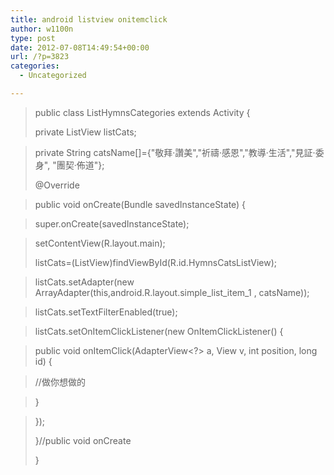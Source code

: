 ```yaml
---
title: android listview onitemclick
author: w1100n
type: post
date: 2012-07-08T14:49:54+00:00
url: /?p=3823
categories:
  - Uncategorized

---
```

> public class ListHymnsCategories extends Activity {
> 
> private ListView listCats;
  
> private String catsName[]={"敬拜‧讚美","祈禱‧感恩","教導‧生活","見証‧委身", "團契‧佈道"};
> 
> @Override
  
> public void onCreate(Bundle savedInstanceState) {
  
> super.onCreate(savedInstanceState);
  
> setContentView(R.layout.main);
> 
> listCats=(ListView)findViewById(R.id.HymnsCatsListView);
  
> listCats.setAdapter(new ArrayAdapter<String>(this,android.R.layout.simple_list_item_1 , catsName));
  
> listCats.setTextFilterEnabled(true);
  
> listCats.setOnItemClickListener(new OnItemClickListener() {
  
> public void onItemClick(AdapterView<?> a, View v, int position, long id) {
  
> //做你想做的
  
> }
  
> });
> 
> }//public void onCreate
> 
> }